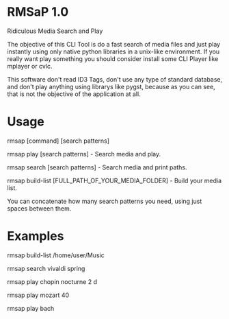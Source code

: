 # RMSaP 1.0
Ridiculous Media Search and Play

The objective of this CLI Tool is do a fast search of media files and just play instantly 
using only native python libraries in a unix-like environment. If you really
want play something you should consider install some CLI Player like mplayer or
cvlc.

This software don't read ID3 Tags, don't use any type of standard database, and don't play anything
using librarys like pygst, because as you can see, that is not the objective of
the application at all. 


# Usage
rmsap [command] [search patterns]

rmsap play [search patterns]                         - Search media and play.

rmsap search [search patterns]                       - Search media and print paths.

rmsap build-list [FULL_PATH_OF_YOUR_MEDIA_FOLDER]    - Build your media list.


You can concatenate how many search patterns you need, using just spaces
between them.

# Examples

rmsap build-list /home/user/Music

rmsap search vivaldi spring

rmsap play chopin nocturne 2 d

rmsap play mozart 40

rmsap play bach
